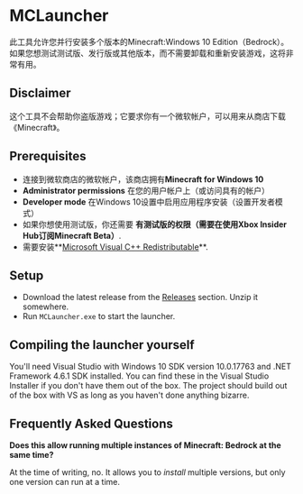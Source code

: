 # MCLauncher
此工具允许您并行安装多个版本的Minecraft:Windows 10 Edition（Bedrock）。如果您想测试测试版、发行版或其他版本，而不需要卸载和重新安装游戏，这将非常有用。

## Disclaimer
这个工具不会帮助你盗版游戏；它要求你有一个微软帐户，可以用来从商店下载《Minecraft》。
## Prerequisites
- 连接到微软商店的微软帐户，该商店拥有**Minecraft for Windows 10**
- **Administrator permissions** 在您的用户帐户上（或访问具有的帐户）
- **Developer mode** 在Windows 10设置中启用应用程序安装（设置开发者模式）
- 如果你想使用测试版，你还需要 **有测试版的权限（需要在使用Xbox Insider Hub订阅Minecraft Beta）**.
- 需要安装**[Microsoft Visual C++ Redistributable](https://aka.ms/vs/16/release/vc_redist.x64.exe)**.

## Setup
- Download the latest release from the [Releases](https://github.com/MCMrARM/mc-w10-version-launcher/releases) section. Unzip it somewhere.
- Run `MCLauncher.exe` to start the launcher.

## Compiling the launcher yourself
You'll need Visual Studio with Windows 10 SDK version 10.0.17763 and .NET Framework 4.6.1 SDK installed. You can find these in the Visual Studio Installer if you don't have them out of the box.
The project should build out of the box with VS as long as you haven't done anything bizarre.

## Frequently Asked Questions
**Does this allow running multiple instances of Minecraft: Bedrock at the same time?**

At the time of writing, no. It allows you to _install_ multiple versions, but only one version can run at a time.
